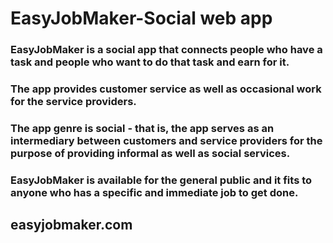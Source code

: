 # EasyJobMaker-Social web app
### EasyJobMaker is a social app that connects people who have a task and people who want to do that task and earn for it. 
### The app provides customer service as well as occasional work for the service providers. 
### The app genre is social - that is, the app serves as an intermediary between customers and service providers for the purpose of providing informal as well as social services. 
### EasyJobMaker is available for the general public and it fits to anyone who has a specific and immediate job to get done.
## easyjobmaker.com



